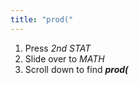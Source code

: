 ```yaml
---
title: "prod("
---
```


1. Press *2nd STAT*
2. Slide over to *MATH*
3. Scroll down to find ***prod(***
